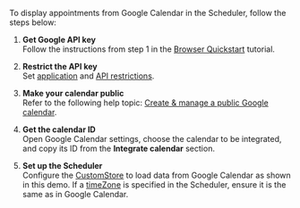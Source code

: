 To display appointments from Google Calendar in the Scheduler, follow the steps below:

1. **Get Google API key**   
    Follow the instructions from step 1 in the <a href="https://developers.google.com/calendar/quickstart/js" target="_blank">Browser Quickstart</a> tutorial.

1. **Restrict the API key**     
    Set <a href="https://developers.google.com/maps/api-key-best-practices#application_restriction" target="_blank">application</a> and <a href="https://developers.google.com/maps/api-key-best-practices#api_restriction" target="_blank">API restrictions</a>.

1. **Make your calendar public**    
    Refer to the following help topic: <a href="https://support.google.com/calendar/answer/37083?hl=en" target="_blank">Create & manage a public Google calendar</a>.

1. **Get the calendar ID**    
    Open Google Calendar settings, choose the calendar to be integrated, and copy its ID from the **Integrate calendar** section.

1. **Set up the Scheduler**    
    Configure the [CustomStore](/Documentation/ApiReference/Data_Layer/CustomStore/) to load data from Google Calendar as shown in this demo. If a [timeZone](/Documentation/ApiReference/UI_Components/dxScheduler/Configuration/#timeZone) is specified in the Scheduler, ensure it is the same as in Google Calendar. 